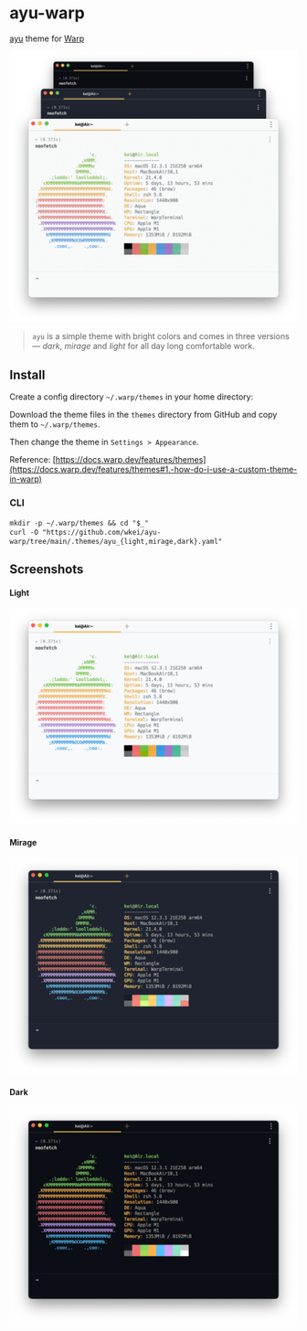 # ayu-warp

[ayu](https://github.com/dempfi/ayu) theme for [Warp](https://github.com/warpdotdev/Warp)

![ayu](./images/hero.png)

> `ayu` is a simple theme with bright colors and comes in three versions — _dark_, _mirage_ and _light_ for all day long comfortable work.

## Install

Create a config directory `~/.warp/themes` in your home directory:

Download the theme files in the `themes` directory from GitHub and copy them to `~/.warp/themes`.

Then change the theme in `Settings > Appearance`.

Reference: [https://docs.warp.dev/features/themes](https://docs.warp.dev/features/themes#1.-how-do-i-use-a-custom-theme-in-warp)

### CLI

```
mkdir -p ~/.warp/themes && cd "$_"
curl -O "https://github.com/wkei/ayu-warp/tree/main/.themes/ayu_{light,mirage,dark}.yaml"
```

## Screenshots

#### Light

![ayu light](./images/ayu_light.png)

#### Mirage

![ayu mirage](./images/ayu_mirage.png)

#### Dark

![ayu dark](./images/ayu_dark.png)
